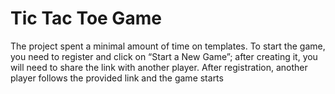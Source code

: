 # Tic Tac Toe Game

The project spent a minimal amount of time on templates. To start the game, you need to register and click on “Start a New Game”; after creating it, you will need to share the link with another player. After registration, another player follows the provided link and the game starts
